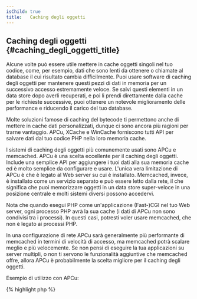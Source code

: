 ```yaml
---
isChild: true
title:   Caching degli oggetti
---
```


## Caching degli oggetti {#caching_degli_oggetti_title}

Alcune volte può essere utile mettere in cache oggetti singoli nel tuo codice, come, per esempio, dati che sono lenti da
ottenere o chiamate al database il cui risultato cambia difficilmente. Puoi usare software di caching degli oggetti per
mantenere questi pezzi di dati in memoria per un successivo accesso estremamente veloce. Se salvi questi elementi in un
data store dopo averli recuperati, e poi li prendi direttamente dalla cache per le richieste successive, puoi ottenere
un notevole miglioramento delle performance e riducendo il carico del tuo database.

Molte soluzioni famose di caching del bytecode ti permettono anche di mettere in cache dati personalizzati, dunque ci
sono ancora più ragioni per trarne vantaggio. APCu, XCache e WinCache forniscono tutti API per salvare dati dal tuo
codice PHP nella loro memoria cache.

I sistemi di caching degli oggetti più comunemente usati sono APCu e memcached. APCu è una scelta eccellente per il
caching degli oggetti. Include una semplice API per aggiungere i tuoi dati alla sua memoria cache ed è molto semplice da
configurare e usare. L'unica vera limitazione di APCu è che è legato al Web server su cui è installato. Memcached,
invece, è installato come un servizio separato e può essere letto dalla rete, il che significa che puoi memorizzare
oggetti in un data store super-veloce in una posizione centrale e molti sistemi diversi possono accedervi.

Nota che quando esegui PHP come un'applicazione (Fast-)CGI nel tuo Web server, ogni processo PHP avrà la sua cache (i
dati di APCu non sono condivisi tra i processi). In questi casi, potresti voler usare memcached, che non è legato ai
processi PHP.

In una configurazione di rete APCu sarà generalmente più performante di memcached in termini di velocità di accesso, ma
memcached potrà scalare meglio e più velocemente. Se non pensi di eseguire la tua applicazioni su server multipli, o non
ti servono le funzionalità aggiuntive che memcached offre, allora APCu è probabilmente la scelta migliore per il caching
degli oggetti.

Esempio di utilizzo con APCu:

{% highlight php %}
<?php
// controlla se ci sono dati salvati come 'expensive_data' in cache
$data = apc_fetch('expensive_data');
if ($data === false) {
    // dati non in cache; salva il risultato per uso successivo
    apc_add('expensive_data', $data = get_expensive_data());
}

print_r($data);
{% endhighlight %}

Prima di PHP 5.5, APC fornisce sia una cache degli oggetti che una cache del bytecode. APCu è un progetto per portare
la cache degli oggetti di APC a PHP 5.5 e successivi, dato che PHP Ora ha una cache del bytecode integrata (OPCache).

Impara a usare i sistemi di caching degli oggetti più famosi:

* [APCu](https://github.com/krakjoe/apcu)
* [Funzioni APC](http://php.net/manual/it/ref.apc.php)
* [Memcached](http://memcached.org/)
* [Redis](http://redis.io/)
* [API XCache](http://xcache.lighttpd.net/wiki/XcacheApi)
* [Funzioni WinCache](http://www.php.net/manual/it/ref.wincache.php)
